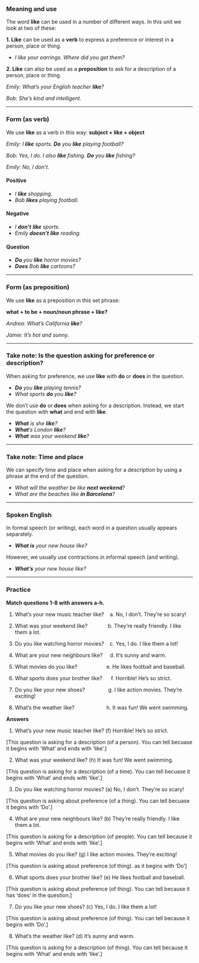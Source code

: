 ### Meaning and use

The word **like** can be used in a number of different ways. In this unit we look at two of these:

**1. Like** can be used as a **verb** to express a preference or interest in a person, place or thing.

- _I like your earrings. Where did you get them?_

**2. Like** can also be used as a **preposition** to ask for a description of a person, place or thing.

_Emily: What’s your English teacher **like**?_

_Bob: She’s kind and intelligent._

---
### Form (as verb)

We use **like** as a verb in this way: **subject + like + object**

_Emily: I **like** sports. **Do** you **like** playing football?_

_Bob: Yes, I do. I also **like** fishing. **Do** you **like** fishing?_

_Emily: No, I don’t._

#### Positive

- _I **like** shopping._
- _Bob **likes** playing football._

#### Negative

- _I **don’t** **like** sports._
- _Emily **doesn’t** **like** reading._

#### Question

- **_Do_** _you **like** horror movies?_
- **_Does_** _Bob **like** cartoons?_

---
### Form (as preposition)

We use **like** as a preposition in this set phrase:

**what + to be + noun/noun phrase + like?**

_Andrea: What’s California **like**?_

_Jamie: It’s hot and sunny._

---
### Take note: Is the question asking for preference or description?

When asking for preference, we use **like** with **do** or **does** in the question.

- **_Do_** _you **like** playing tennis?_
- _What sports **do** you **like**?_ 

We don’t use **do** or **does** when asking for a description. Instead, we start the question with **what** and end with **like**.

- **_What_** _is she **like**?_
- **_What_**_’s London **like**?_
- **_What_** _was your weekend **like**?_

---
### Take note: Time and place

We can specify time and place when asking for a description by using a phrase at the end of the question.

- _What will the weather be like **next weekend**?_
- _What are the beaches like **in Barcelona**?_

---
### Spoken English

In formal speech (or writing), each word in a question usually appears separately.

- **_What is_** _your new house like?_

However, we usually use contractions in informal speech (and writing).

- **_What’s_** _your new house like?_

---
### Practice

**Match questions 1-8 with answers a-h.**

1. What’s your new music teacher like?    a. No, I don’t. They’re so scary!

2. What was your weekend like?              b. They’re really friendly. I like them a lot.

3. Do you like watching horror movies?    c. Yes, I do. I like them a lot!

4. What are your new neighbours like?     d. It’s sunny and warm.

5. What movies do you like?                    e. He likes football and baseball.

6. What sports does your brother like?      f. Horrible! He’s so strict.

7. Do you like your new shoes?                g. I like action movies. They’re exciting!

8. What’s the weather like?                      h. It was fun! We went swimming.

**Answers**

1. What’s your new music teacher like? (f) Horrible! He’s so strict.

[This question is asking for a description (of a person). You can tell becuase it begins with ‘What’ and ends with ‘like’.]

2. What was your weekend like? (h) It was fun! We went swimming.

[This question is asking for a description (of a time). You can tell becuase it begins with ‘What’ and ends with ‘like’.]

3. Do you like watching horror movies? (a) No, I don’t. They’re so scary!

[This question is asking about preference (of a thing). You can tell becuase it begins with ‘Do’.]

4. What are your new neighbours like? (b) They’re really friendly. I like them a lot.

[This question is asking for a description (of people). You can tell because it begins with ‘What’ and ends with ‘like’.]

5. What movies do you like? (g) I like action movies. They’re exciting!

[This question is asking about preference (of thing). as it begins with ‘Do’]

6. What sports does your brother like? (e) He likes football and baseball.

[This question is asking about preference (of thing). You can tell because it has ‘does’ in the question.]

7. Do you like your new shoes? (c) Yes, I do. I like them a lot!

[This question is asking about preference (of thing). You can tell because it begins with ‘Do’.]

8. What’s the weather like? (d) It’s sunny and warm.

[This question is asking for a description (of thing). You can tell because it begins with ‘What’ and ends with ‘like’.]